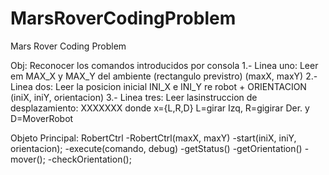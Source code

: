 MarsRoverCodingProblem
======================

Mars Rover Coding Problem

Obj: Reconocer los comandos introducidos por consola
1.- Linea uno: Leer em MAX_X y MAX_Y del ambiente (rectangulo previstro)  (maxX, maxY)
2.- Linea dos: Leer la posicion inicial INI_X e INI_Y re robot + ORIENTACION (iniX, iniY, orientacion)
3.- Linea tres: Leer lasinstruccion de desplazamiento: XXXXXXX donde x={L,R,D} L=girar Izq, R=gigirar Der. y D=MoverRobot

Objeto Principal: RobertCtrl
                       -RobertCtrl(maxX, maxY)
                       -start(iniX, iniY, orientacion);
                       -execute(comando, debug)
                       -getStatus()
                       -getOrientation()
                       -mover();
                       -checkOrientation();
                       
